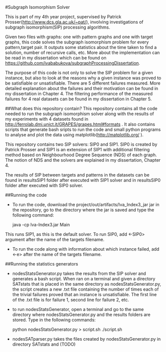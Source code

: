 #Subgraph Isomorphism Solver

This is part of my 4th year project, supervised by Patrick Prosser(http://www.dcs.gla.ac.uk/~pat/), involving
investigations of subgraph isomorphism(SIP) processing algorithms.

Given two files with graphs: one with pattern graphs and one with target graphs, this code solves the subgraph
isomorphism problem for every pattern,target pair. It outputs some statistics about the time taken to find a
solution, number of recursive calls, etc. More about the implementation can be read in my dissertation which
can be found on https://github.com/ivababukova/subgraphProcessingDissertation.

The purpose of this code is not only to solve the SIP problem for a given instance, but also to look at the
reasons why a given instance was proved to be satisfiable or unsatisfiable. There are 5 different failures
measured. More detailed explanation about the failures and their motivation can be found in my dissertation in
Chapter 4. The filtering performance of the measured failures for 4 real datasets can be found in my dissertation
in Chapter 5.

##What does this repository contain?
This repository contains all the code needed to run the subgraph isomorphism solver along with the results of
my experiments with 4 datasets found in http://ferrolab.dmi.unict.it/GRAPES/grapes.html#formats . It also
contains scripts that generate bash sripts to run the code and small python programs to analyse and plot the
data using matplotlib(http://matplotlib.org/ ).

This repository contains two SIP solvers: SIP0 and SIP1. SIP0 is created by Patrick Prosser and SIP1 is an
extension of SIP1 with additional filtering method based on Neighbourhood Degree Sequence (NDS) of each graph.
The notion of NDS and the solvers are explained in my dissertation, Chapter 4.

The results of SIP between targets and patterns in the datasets can be found in resultsSIP1 folder after executed
with SIP1 solver and in resultsSIP0 folder after executed with SIP0 solver.

##Running the code
- To run the code, download the project/out/artifacts/Iva_Index3_jar jar in the repository, go to the directory
where the jar is saved and type the following command:

    java -cp Iva-Index3.jar Main <patterns filename> <targets filename>

This runs SIP1, as this is the default solver. To run SIP0, add <-SIP0> argument after the name of the targets
filename.

- To run the code along with information about which instance failed, add <-e> after the name of the targets 
filename.

##Running the statistics generators
- nodesStatsGenerator.py takes the results from the SIP solver and generates a bash script. When ran on a
terminal and given a directory SATstats that is placed in the same directory as nodesStatsGenerator.py, the
script creates a new .txt file containing the number of times each of the trivial failures proved that an instance
is unsatisfiable. The first line of the .txt file is for failure 1, second line for failure 2, etc.

- to run nodesStatsGenerator, open a terminal and go to the same directory where nodesStatsGenerator.py and the
results folders are stored. Type in the following commands:

    python nodesStatsGenerator.py > script.sh
    ./script.sh

- nodesSATparser.py takes the files created by nodesStatsGenerator.py in directory SATstats and (TODO)




